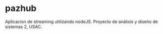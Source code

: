 # pazhub
Aplicacion de streaming utilizando nodeJS.
Proyecto de análisis y diseño de sistemas 2, USAC.
